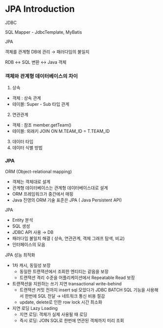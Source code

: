 # JPA Introduction


JDBC

SQL Mapper - JdbcTemplate, MyBatis 

JPA   




객체를 관계형 DB에 관리 → 패러다임의 불일치 

RDB ↔ SQL 변환 ↔ Java 객체 


### **객체와 관계형 데이터베이스의 차이**

1. 상속

- 객체 : 상속 관계
- 테이블: Super - Sub 타입 관계

2. 연관관계

- 객체 : 참조 member.getTeam()
- 테이블: 외래키 JOIN ON M.TEAM_ID = T.TEAM_ID

3. 데이터 타입
4. 데이터 식별 방법


### JPA

ORM (Object-relational mapping)

- 객체는 객체대로 설계
- 관계형 데이터베이스는 관계형 데이터베이스대로 설계
- ORM 프레임워크가 중간에서 매핑
- Java 진영의 ORM 기술 표준은 JPA ( Java Persistent API)

JPA

- Entity 분석
- SQL 생성
- JDBC API 사용 → DB
- 패러다임 불일치 해결 ( 상속, 연관관계, 객체 그래프 탐색, 비교)
- 인터페이스의 모음

JPA 성능 최적화

- 1차 캐시, 동일성 보장
    - 동일한 트랜잭션에서 조회한 엔티티는 같음을 보장
    - 트랜잭션 격리 수준을 어플리케이션에서 Repeatable Read 보장
- 트랜잭션을 지원하는 쓰기 지연 transactional write-behind
    - 트랜잭션 커밋 전까지 insert sql 모았다가 JDBC BATCH SQL 기능을 사용해서 한번에 SQL 전달  → 네트워크 통신 비용 절감
    - update, delete로 인한 row lock 시간 최소화
- 지연 로딩 Lazy Loading
    - 지연 로딩: 객체가 실제 사용될 때 로딩
    - 즉시 로딩: JOIN SQL로 한번에 연관된 객체까지 미리 조회
